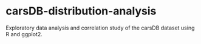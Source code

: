 # carsDB-distribution-analysis
Exploratory data analysis and correlation study of the carsDB dataset using R and ggplot2.
